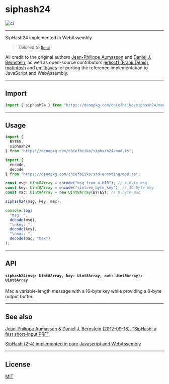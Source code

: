 # siphash24

![ci](https://github.com/chiefbiiko/siphash24/workflows/ci/badge.svg)

---

SipHash24 implemented in WebAssembly.

> Tailored to [`Deno`](https://github.com/denoland/deno)

All credit to the original authors [Jean-Philippe Aumasson](https://131002.net) and [Daniel J. Bernstein](http://cr.yp.to), as well as open-source contributors [jedisct1 (Frank Denis)](https://github.com/jedisct1/siphash-js), [mafintosh](https://github.com/mafintosh/siphash24-wasm) and [emilbayes](https://github.com/emilbayes/siphash24) for porting the reference implementation to JavaScript and WebAssembly.

---

## Import

```ts
import { siphash24 } from "https://denopkg.com/chiefbiiko/siphash24/mod.ts";
```

---

## Usage

``` ts
import {
  BYTES,
  siphash24
} from "https://denopkg.com/chiefbiiko/siphash24/mod.ts";

import {
  encode,
  decode
} from "https://denopkg.com/chiefbiiko/std-encoding/mod.ts";

const msg: Uint8Array = encode("msg from a MIB"); // x-byte msg
const key: Uint8Array = encode("sixteen_byte_key"); // 16-byte key
const mac: Uint8Array = new Uint8Array(BYTES); // 8-byte mac

siphash24(msg, key, mac);

console.log(
  "msg: ",
  decode(msg),
  "\nkey: ",
  decode(key),
  "\nmac: ",
  decode(mac, "hex")
);

```

---

## API

#### `siphash24(msg: Uint8Array, key: Uint8Array, out: Uint8Array): Uint8Array`

Mac a variable-length message with a 16-byte key while providing a 8-byte output buffer.

---

## See also

[Jean-Philippe Aumasson & Daniel J. Bernstein (2012-09-18). "SipHash: a fast short-input PRF".](https://131002.net/siphash/siphash.pdf)

[SipHash (2-4) implemented in pure Javascript and WebAssembly](https://github.com/mafintosh/siphash24)

---

## License

[MIT](./license.md)
